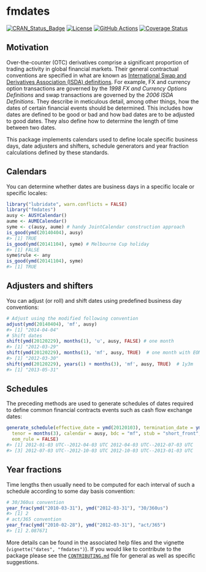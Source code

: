 
<!-- README.md is generated from README.Rmd. Please edit that file -->

# fmdates

<!-- badges: start -->

[![CRAN\_Status\_Badge](http://www.r-pkg.org/badges/version/fmdates)](https://cran.r-project.org/package=fmdates)
[![License](https://img.shields.io/badge/license-GPL--2-blue.svg)](http://choosealicense.com/licenses/gpl-2.0/)
[![GitHub
Actions](https://github.com/imanuelcostigan/fmdates/workflows/R-CMD-check/badge.svg)](https://github.com/imanuelcostigan/fmdates/actions?workflow=R-CMD-check)
[![Coverage
Status](https://img.shields.io/codecov/c/github/imanuelcostigan/fmdates/master.svg)](https://codecov.io/github/imanuelcostigan/fmdates?branch=master)
<!-- badges: end -->

## Motivation

Over-the-counter (OTC) derivatives comprise a significant proportion of
trading activity in global financial markets. Their general contractual
conventions are specified in what are known as [International Swap and
Derivatives Association (ISDA)
definitions](https://www.isda.org/books/). For example, FX and currency
option transactions are governed by the *1998 FX and Currency Options
Definitions* and swap transactions are governed by the *2006 ISDA
Definitions*. They describe in meticulous detail, among other things,
how the dates of certain financial events should be determined. This
includes how dates are defined to be good or bad and how bad dates are
to be adjusted to good dates. They also define how to determine the
length of time between two dates.

This package implements calendars used to define locale specific
business days, date adjusters and shifters, schedule generators and year
fraction calculations defined by these standards.

## Calendars

You can determine whether dates are business days in a specific locale
or specific locales:

``` r
library("lubridate", warn.conflicts = FALSE)
library("fmdates")
ausy <- AUSYCalendar()
aume <- AUMECalendar()
syme <- c(ausy, aume) # handy JointCalendar construction approach
is_good(ymd(20140404), ausy)
#> [1] TRUE
is_good(ymd(20141104), syme) # Melbourne Cup holiday
#> [1] FALSE
syme$rule <- any
is_good(ymd(20141104), syme)
#> [1] TRUE
```

## Adjusters and shifters

You can adjust (or roll) and shift dates using predefined business day
conventions:

``` r
# Adjust using the modified following convention
adjust(ymd(20140404), 'mf', ausy)
#> [1] "2014-04-04"
# Shift dates
shift(ymd(20120229), months(1), 'u', ausy, FALSE) # one month
#> [1] "2012-03-29"
shift(ymd(20120229), months(1), 'mf', ausy, TRUE)  # one month with EOM rule
#> [1] "2012-03-30"
shift(ymd(20120229), years(1) + months(3), 'mf', ausy, TRUE)  # 1y3m
#> [1] "2013-05-31"
```

## Schedules

The preceding methods are used to generate schedules of dates required
to define common financial contracts events such as cash flow exchange
dates:

``` r
generate_schedule(effective_date = ymd(20120103), termination_date = ymd(20130103), 
  tenor = months(3), calendar = ausy, bdc = "mf", stub = "short_front", 
  eom_rule = FALSE)
#> [1] 2012-01-03 UTC--2012-04-03 UTC 2012-04-03 UTC--2012-07-03 UTC
#> [3] 2012-07-03 UTC--2012-10-03 UTC 2012-10-03 UTC--2013-01-03 UTC
```

## Year fractions

Time lengths then usually need to be computed for each interval of such
a schedule according to some day basis convention:

``` r
# 30/360us convention
year_frac(ymd("2010-03-31"), ymd("2012-03-31"), "30/360us")
#> [1] 2
# act/365 convention
year_frac(ymd("2010-02-28"), ymd("2012-03-31"), "act/365")
#> [1] 2.087671
```

More details can be found in the associated help files and the vignette
(`vignette("dates", "fmdates")`). If you would like to contribute to the
package please see the
[`CONTRIBUTING.md`](https://github.com/imanuelcostigan/fmdates/blob/master/CONTRIBUTING.md)
file for general as well as specific suggestions.
